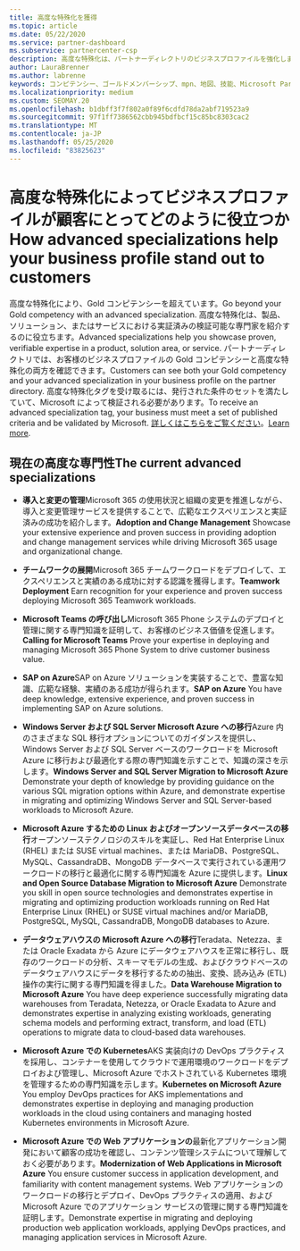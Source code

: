 ```yaml
---
title: 高度な特殊化を獲得
ms.topic: article
ms.date: 05/22/2020
ms.service: partner-dashboard
ms.subservice: partnercenter-csp
description: 高度な特殊化は、パートナーディレクトリのビジネスプロファイルを強化します。 Gold コンピテンシー上で高度な特殊化を獲得する方法について説明します。
author: LauraBrenner
ms.author: labrenne
keywords: コンピテンシー、ゴールドメンバーシップ、mpn、地図、技能、Microsoft Partner Network、ネットワークメンバーシップ、高度な特殊化
ms.localizationpriority: medium
ms.custom: SEOMAY.20
ms.openlocfilehash: b1dbff3f7f802a0f89f6cdfd78da2abf719523a9
ms.sourcegitcommit: 97f1ff7386562cbb945bdfbcf15c85bc8303cac2
ms.translationtype: MT
ms.contentlocale: ja-JP
ms.lasthandoff: 05/25/2020
ms.locfileid: "83825623"
---
```

# <a name="how-advanced-specializations-help-your-business-profile-stand-out-to-customers"></a><span data-ttu-id="0d913-105">高度な特殊化によってビジネスプロファイルが顧客にとってどのように役立つか</span><span class="sxs-lookup"><span data-stu-id="0d913-105">How advanced specializations help your business profile stand out to customers</span></span>

<span data-ttu-id="0d913-106">高度な特殊化により、Gold コンピテンシーを超えています。</span><span class="sxs-lookup"><span data-stu-id="0d913-106">Go beyond your Gold competency with an advanced specialization.</span></span> <span data-ttu-id="0d913-107">高度な特殊化は、製品、ソリューション、またはサービスにおける実証済みの検証可能な専門家を紹介するのに役立ちます。</span><span class="sxs-lookup"><span data-stu-id="0d913-107">Advanced specializations help you showcase proven, verifiable expertise in a product, solution area, or service.</span></span> <span data-ttu-id="0d913-108">パートナーディレクトリでは、お客様のビジネスプロファイルの Gold コンピテンシーと高度な特殊化の両方を確認できます。</span><span class="sxs-lookup"><span data-stu-id="0d913-108">Customers can see both your Gold competency and your advanced specialization in your business profile on the partner directory.</span></span> <span data-ttu-id="0d913-109">高度な特殊化タグを受け取るには、発行された条件のセットを満たしていて、Microsoft によって検証される必要があります。</span><span class="sxs-lookup"><span data-stu-id="0d913-109">To receive an advanced specialization tag, your business must meet a set of published criteria and be validated by Microsoft.</span></span> <span data-ttu-id="0d913-110">[詳しくはこちらをご覧ください](https://partner.microsoft.com/membership/advanced-specialization)。</span><span class="sxs-lookup"><span data-stu-id="0d913-110">[Learn more](https://partner.microsoft.com/membership/advanced-specialization).</span></span>

## <a name="the-current-advanced-specializations"></a><span data-ttu-id="0d913-111">現在の高度な専門性</span><span class="sxs-lookup"><span data-stu-id="0d913-111">The current advanced specializations</span></span>

- <span data-ttu-id="0d913-112">**導入と変更の管理**Microsoft 365 の使用状況と組織の変更を推進しながら、導入と変更管理サービスを提供することで、広範なエクスペリエンスと実証済みの成功を紹介します。</span><span class="sxs-lookup"><span data-stu-id="0d913-112">**Adoption and Change Management** Showcase your extensive experience and proven success in providing adoption and change management services while driving Microsoft 365 usage and organizational change.</span></span>

- <span data-ttu-id="0d913-113">**チームワークの展開**Microsoft 365 チームワークロードをデプロイして、エクスペリエンスと実績のある成功に対する認識を獲得します。</span><span class="sxs-lookup"><span data-stu-id="0d913-113">**Teamwork Deployment** Earn recognition for your experience and proven success deploying Microsoft 365 Teamwork workloads.</span></span>

- <span data-ttu-id="0d913-114">**Microsoft Teams の呼び出し**Microsoft 365 Phone システムのデプロイと管理に関する専門知識を証明して、お客様のビジネス価値を促進します。</span><span class="sxs-lookup"><span data-stu-id="0d913-114">**Calling for Microsoft Teams** Prove your expertise in deploying and managing Microsoft 365 Phone System to drive customer business value.</span></span>

- <span data-ttu-id="0d913-115">**SAP on Azure**SAP on Azure ソリューションを実装することで、豊富な知識、広範な経験、実績のある成功が得られます。</span><span class="sxs-lookup"><span data-stu-id="0d913-115">**SAP on Azure** You have deep knowledge, extensive experience, and proven success in implementing SAP on Azure solutions.</span></span> 

- <span data-ttu-id="0d913-116">**Windows Server および SQL Server Microsoft Azure への移行**Azure 内のさまざまな SQL 移行オプションについてのガイダンスを提供し、Windows Server および SQL Server ベースのワークロードを Microsoft Azure に移行および最適化する際の専門知識を示すことで、知識の深さを示します。</span><span class="sxs-lookup"><span data-stu-id="0d913-116">**Windows Server and SQL Server Migration to Microsoft Azure** Demonstrate your depth of knowledge by providing guidance on the various SQL migration options within Azure, and demonstrate expertise in migrating and optimizing Windows Server and SQL Server-based workloads to Microsoft Azure.</span></span> 

- <span data-ttu-id="0d913-117">**Microsoft Azure するための Linux およびオープンソースデータベースの移行**オープンソーステクノロジのスキルを実証し、Red Hat Enterprise Linux (RHEL) または SUSE virtual machines、または MariaDB、PostgreSQL、MySQL、CassandraDB、MongoDB データベースで実行されている運用ワークロードの移行と最適化に関する専門知識を Azure に提供します。</span><span class="sxs-lookup"><span data-stu-id="0d913-117">**Linux and Open Source Database Migration to Microsoft Azure** Demonstrate you skill in open source technologies and demonstrates expertise in migrating and optimizing production workloads running on Red Hat Enterprise Linux (RHEL) or SUSE virtual machines and/or MariaDB, PostgreSQL, MySQL, CassandraDB, MongoDB databases to Azure.</span></span>

- <span data-ttu-id="0d913-118">**データウェアハウスの Microsoft Azure への移行**Teradata、Netezza、または Oracle Exadata から Azure にデータウェアハウスを正常に移行し、既存のワークロードの分析、スキーマモデルの生成、およびクラウドベースのデータウェアハウスにデータを移行するための抽出、変換、読み込み (ETL) 操作の実行に関する専門知識を得ました。</span><span class="sxs-lookup"><span data-stu-id="0d913-118">**Data Warehouse Migration to Microsoft Azure** You have deep experience successfully migrating data warehouses from Teradata, Netezza, or Oracle Exadata to Azure and demonstrates expertise in analyzing existing workloads, generating schema models and performing extract, transform, and load (ETL) operations to migrate data to cloud-based data warehouses.</span></span>

- <span data-ttu-id="0d913-119">**Microsoft Azure での Kubernetes**AKS 実装向けの DevOps プラクティスを採用し、コンテナーを使用してクラウドで運用環境のワークロードをデプロイおよび管理し、Microsoft Azure でホストされている Kubernetes 環境を管理するための専門知識を示します。</span><span class="sxs-lookup"><span data-stu-id="0d913-119">**Kubernetes on Microsoft Azure** You employ DevOps practices for AKS implementations and demonstrates expertise in deploying and managing production workloads in the cloud using containers and managing hosted Kubernetes environments in Microsoft Azure.</span></span>

- <span data-ttu-id="0d913-120">**Microsoft Azure での Web アプリケーションの**最新化アプリケーション開発において顧客の成功を確認し、コンテンツ管理システムについて理解しておく必要があります。</span><span class="sxs-lookup"><span data-stu-id="0d913-120">**Modernization of Web Applications in Microsoft Azure** You ensure customer success in application development, and familiarity with content management systems.</span></span> <span data-ttu-id="0d913-121">Web アプリケーションのワークロードの移行とデプロイ、DevOps プラクティスの適用、および Microsoft Azure でのアプリケーション サービスの管理に関する専門知識を証明します。</span><span class="sxs-lookup"><span data-stu-id="0d913-121">Demonstrate expertise in migrating and deploying production web application workloads, applying DevOps practices, and managing application services in Microsoft Azure.</span></span>

